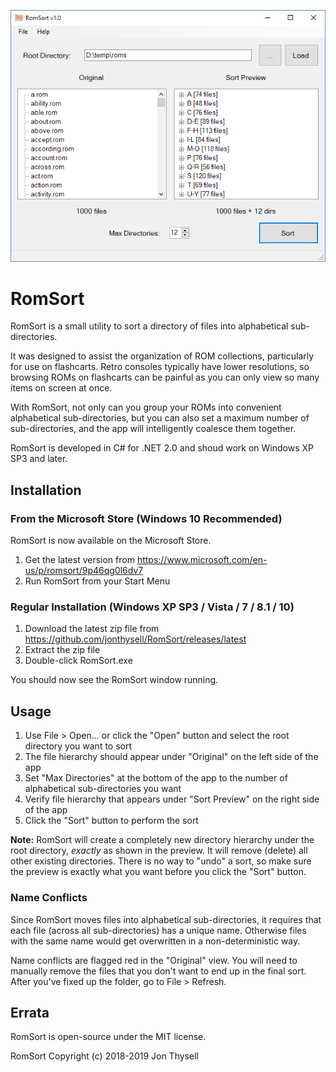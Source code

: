 ![RomSort ScreenShot](./.github/screenshot.png)

# RomSort #

RomSort is a small utility to sort a directory of files into alphabetical sub-directories.

It was designed to assist the organization of ROM collections, particularly for use on flashcarts. Retro consoles typically have lower resolutions, so browsing ROMs on flashcarts can be painful as you can only view so many items on screen at once.

With RomSort, not only can you group your ROMs into convenient alphabetical sub-directories, but you can also set a maximum number of sub-directories, and the app will intelligently coalesce them together.

RomSort is developed in C# for .NET 2.0 and shoud work on Windows XP SP3 and later.

## Installation ##

### From the Microsoft Store (Windows 10 Recommended) ###

RomSort is now available on the Microsoft Store.

1. Get the latest version from https://www.microsoft.com/en-us/p/romsort/9p46qg0l6dv7
2. Run RomSort from your Start Menu

### Regular Installation (Windows XP SP3 / Vista / 7 / 8.1 / 10) ###

1. Download the latest zip file from https://github.com/jonthysell/RomSort/releases/latest
2. Extract the zip file
3. Double-click RomSort.exe

You should now see the RomSort window running.

## Usage ##

1. Use File > Open... or click the "Open" button and select the root directory you want to sort
2. The file hierarchy should appear under "Original" on the left side of the app
2. Set "Max Directories" at the bottom of the app to the number of alphabetical sub-directories you want
3. Verify file hierarchy that appears under "Sort Preview" on the right side of the app
4. Click the "Sort" button to perform the sort

**Note:** RomSort will create a completely new directory hierarchy under the root directory, *exactly* as shown in the preview. It will remove (delete) all other existing directories. There is no way to "undo" a sort, so make sure the preview is exactly what you want before you click the "Sort" button.

### Name Conflicts ###

Since RomSort moves files into alphabetical sub-directories, it requires that each file (across all sub-directories) has a unique name. Otherwise files with the same name would get overwritten in a non-deterministic way.

Name conflicts are flagged red in the "Original" view. You will need to manually remove the files that you don't want to end up in the final sort. After you've fixed up the folder, go to File > Refresh.

## Errata ##

RomSort is open-source under the MIT license.

RomSort Copyright (c) 2018-2019 Jon Thysell
